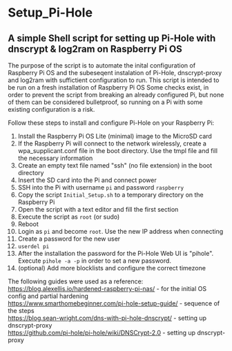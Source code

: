 # Setup_Pi-Hole
## A simple Shell script for setting up Pi-Hole with dnscrypt &amp; log2ram on Raspberry Pi OS

The purpose of the script is to automate the inital configuration of Raspberry Pi OS and the subeseqent instalation of Pi-Hole, dnscrypt-proxy and log2ram with suffictient configuration to run.
This script is intended to be run on a fresh installation of Raspberry Pi OS  Some checks exist, in order to prevent the script from breaking an already configured Pi, but none of them can be considered bulletproof, so running on a Pi with some existing configuration is a risk.<br />

Follow these steps to install and configure Pi-Hole on your Raspberry Pi: 

1. Install the Raspberry Pi OS Lite (minimal) image to the MicroSD card
2. If the Raspberry Pi will connect to the network wirelessly, create a wpa_supplicant.conf file in the boot directory. Use the tmpl file and fill the necessary information
3. Create an empty text file named "ssh" (no file extension) in the boot directory
4. Insert the SD card into the Pi and connect power
5. SSH into the Pi with username `pi` and password `raspberry`
6. Copy the script `Initial_Setup.sh` to a temporary directory on the Raspberry Pi
7. Open the script with a text editor and fill the first section
8. Execute the script as `root` (or sudo)
9. Reboot
10. Login as `pi` and become `root`. Use the new IP address when connecting
10. Create a password for the new user
11. `userdel pi`
12. After the installation the password for the Pi-Hole Web UI is "pihole". Execute `pihole -a -p` in order to set a new password.
13. (optional) Add more blocklists and configure the correct timezone

The following guides were used as a reference: <br />
https://blog.alexellis.io/hardened-raspberry-pi-nas/ - for the initial OS config and partial hardening <br />
https://www.smarthomebeginner.com/pi-hole-setup-guide/ - sequence of the steps <br />
https://blog.sean-wright.com/dns-with-pi-hole-dnscrypt/ - setting up dnscrypt-proxy <br />
https://github.com/pi-hole/pi-hole/wiki/DNSCrypt-2.0 - setting up dnscrypt-proxy <br />
